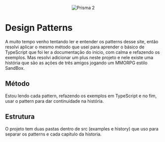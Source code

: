 <p align="center">
  <img alt="Prisma 2" src="https://refactoring.guru/images/content-public/logos/logo-new.png">
</p>

# Design Patterns

A muito tempo venho tentando ler e entender os patterns desse site, então resolvi aplicar o mesmo método que usei para aprender o básico de TypeScript que foi ler a documentação do inicio, com calma e refazendo os exemplos. Mas resolvi adicionar um plus neste projeto e nele existe uma história que são as ações de três amigos jogando um MMORPG estilo SandBox.

## Método
Estou lendo cada pattern, refazendo os exemplos em TypeScript e no fim, usar o pattern para dar continuidade na história.

## Estrutura
O projeto tem duas pastas dentro de src (examples e history) que uso para separar os patterns e cada capitulo da historia.
